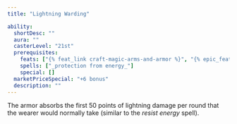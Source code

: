 ```yaml
---
title: "Lightning Warding"

ability:
  shortDesc: ""
  aura: ""
  casterLevel: "21st"
  prerequisites:
    feats: ["{% feat_link craft-magic-arms-and-armor %}", "{% epic_feat_link craft-epic-magic-arms-and-armor %}"]
    spells: ["_protection from energy_"]
    special: []
  marketPriceSpecial: "+6 bonus"
  description: ""
---
```

The armor absorbs the first 50 points of lightning damage per round that the wearer would normally take (similar to the _resist energy_ spell).

